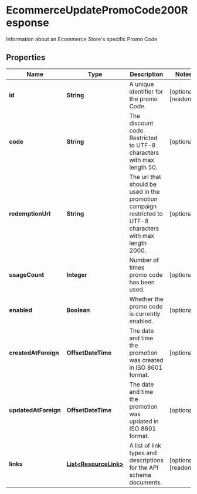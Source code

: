 

# EcommerceUpdatePromoCode200Response

Information about an Ecommerce Store's specific Promo Code

## Properties

| Name | Type | Description | Notes |
|------------ | ------------- | ------------- | -------------|
|**id** | **String** | A unique identifier for the promo Code. |  [optional] [readonly] |
|**code** | **String** | The discount code. Restricted to UTF-8 characters with max length 50. |  [optional] |
|**redemptionUrl** | **String** | The url that should be used in the promotion campaign restricted to UTF-8 characters with max length 2000. |  [optional] |
|**usageCount** | **Integer** | Number of times promo code has been used. |  [optional] |
|**enabled** | **Boolean** | Whether the promo code is currently enabled. |  [optional] |
|**createdAtForeign** | **OffsetDateTime** | The date and time the promotion was created in ISO 8601 format. |  [optional] |
|**updatedAtForeign** | **OffsetDateTime** | The date and time the promotion was updated in ISO 8601 format. |  [optional] |
|**links** | [**List&lt;ResourceLink&gt;**](ResourceLink.md) | A list of link types and descriptions for the API schema documents. |  [optional] [readonly] |



